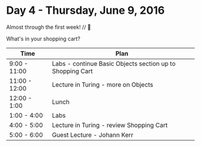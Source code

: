 # Day 4 - Thursday, June 9, 2016

Almost through the first week! // :blue_heart:

What's in your shopping cart?

Time        |   Plan   |
----------------|-------
9:00 - 11:00          | Labs - continue Basic Objects section up to Shopping Cart
11:00 - 12:00    | Lecture in Turing - more on Objects
12:00 - 1:00     | Lunch
1:00 - 4:00    | Labs 
4:00 - 5:00     | Lecture in Turing - review Shopping Cart
5:00 - 6:00        | Guest Lecture - Johann Kerr
